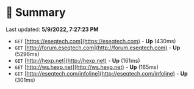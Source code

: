 # 📖 Summary
Last updated: **5/9/2022, 7:27:23 PM**

- `GET` [https://eseqtech.com](https://eseqtech.com) - **Up** (430ms)
- `GET` [http://forum.eseqtech.com](http://forum.eseqtech.com) - **Up** (5296ms)
- `GET` [http://hexp.net](http://hexp.net) - **Up** (161ms)
- `GET` [http://ws.hexp.net](http://ws.hexp.net) - **Up** (165ms)
- `GET` [http://eseqtech.com/infoline](http://eseqtech.com/infoline) - **Up** (301ms)
